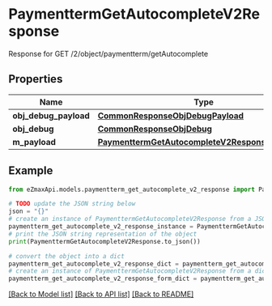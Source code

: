 # PaymenttermGetAutocompleteV2Response

Response for GET /2/object/paymentterm/getAutocomplete

## Properties

Name | Type | Description | Notes
------------ | ------------- | ------------- | -------------
**obj_debug_payload** | [**CommonResponseObjDebugPayload**](CommonResponseObjDebugPayload.md) |  | 
**obj_debug** | [**CommonResponseObjDebug**](CommonResponseObjDebug.md) |  | [optional] 
**m_payload** | [**PaymenttermGetAutocompleteV2ResponseMPayload**](PaymenttermGetAutocompleteV2ResponseMPayload.md) |  | 

## Example

```python
from eZmaxApi.models.paymentterm_get_autocomplete_v2_response import PaymenttermGetAutocompleteV2Response

# TODO update the JSON string below
json = "{}"
# create an instance of PaymenttermGetAutocompleteV2Response from a JSON string
paymentterm_get_autocomplete_v2_response_instance = PaymenttermGetAutocompleteV2Response.from_json(json)
# print the JSON string representation of the object
print(PaymenttermGetAutocompleteV2Response.to_json())

# convert the object into a dict
paymentterm_get_autocomplete_v2_response_dict = paymentterm_get_autocomplete_v2_response_instance.to_dict()
# create an instance of PaymenttermGetAutocompleteV2Response from a dict
paymentterm_get_autocomplete_v2_response_form_dict = paymentterm_get_autocomplete_v2_response.from_dict(paymentterm_get_autocomplete_v2_response_dict)
```
[[Back to Model list]](../README.md#documentation-for-models) [[Back to API list]](../README.md#documentation-for-api-endpoints) [[Back to README]](../README.md)


